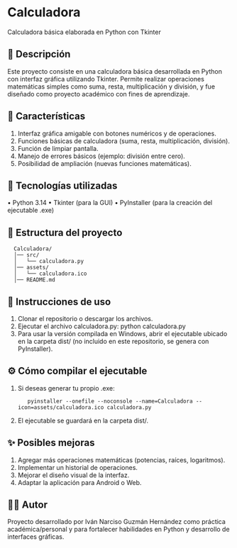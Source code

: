 # Calculadora
Calculadora básica elaborada en Python con Tkinter

## 📌 Descripción
Este proyecto consiste en una calculadora básica desarrollada en Python con interfaz gráfica utilizando Tkinter.
Permite realizar operaciones matemáticas simples como suma, resta, multiplicación y división, y fue diseñado como proyecto académico con fines de aprendizaje.

## 🚀 Características
  1. Interfaz gráfica amigable con botones numéricos y de operaciones.
  2. Funciones básicas de calculadora (suma, resta, multiplicación, división).
  3. Función de limpiar pantalla.
  4. Manejo de errores básicos (ejemplo: división entre cero).
  5. Posibilidad de ampliación (nuevas funciones matemáticas).

## 🚀 Tecnologías utilizadas
  • Python 3.14
  • Tkinter (para la GUI)
  • PyInstaller (para la creación del ejecutable .exe)

## 📂 Estructura del proyecto
```
  Calculadora/
  │── src/
  │   └── calculadora.py
  │── assets/
  │   └── calculadora.ico
  │── README.md
```

## 📖 Instrucciones de uso
  1. Clonar el repositorio o descargar los archivos.
  2. Ejecutar el archivo calculadora.py:
      python calculadora.py
  3. Para usar la versión compilada en Windows, abrir el ejecutable ubicado en la carpeta dist/ (no incluido en este repositorio, se genera con   PyInstaller).

## ⚙️ Cómo compilar el ejecutable
  1. Si deseas generar tu propio .exe:
     ```
        pyinstaller --onefile --noconsole --name=Calculadora --icon=assets/calculadora.ico calculadora.py
     ```
  3. El ejecutable se guardará en la carpeta dist/.

## ✨ Posibles mejoras
  1. Agregar más operaciones matemáticas (potencias, raíces, logaritmos).
  2. Implementar un historial de operaciones.
  3. Mejorar el diseño visual de la interfaz.
  4. Adaptar la aplicación para Android o Web.

## 👨‍💻 Autor
  Proyecto desarrollado por Iván Narciso Guzmán Hernández como práctica académica/personal y para fortalecer habilidades en Python y desarrollo de interfaces gráficas.
